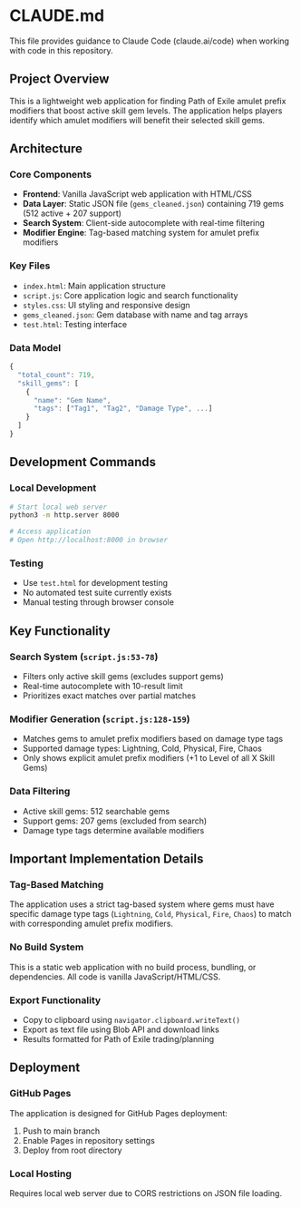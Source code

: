 # CLAUDE.md

This file provides guidance to Claude Code (claude.ai/code) when working with code in this repository.

## Project Overview

This is a lightweight web application for finding Path of Exile amulet prefix modifiers that boost active skill gem levels. The application helps players identify which amulet modifiers will benefit their selected skill gems.

## Architecture

### Core Components
- **Frontend**: Vanilla JavaScript web application with HTML/CSS
- **Data Layer**: Static JSON file (`gems_cleaned.json`) containing 719 gems (512 active + 207 support)
- **Search System**: Client-side autocomplete with real-time filtering
- **Modifier Engine**: Tag-based matching system for amulet prefix modifiers

### Key Files
- `index.html`: Main application structure
- `script.js`: Core application logic and search functionality
- `styles.css`: UI styling and responsive design
- `gems_cleaned.json`: Gem database with name and tag arrays
- `test.html`: Testing interface

### Data Model
```javascript
{
  "total_count": 719,
  "skill_gems": [
    {
      "name": "Gem Name",
      "tags": ["Tag1", "Tag2", "Damage Type", ...]
    }
  ]
}
```

## Development Commands

### Local Development
```bash
# Start local web server
python3 -m http.server 8000

# Access application
# Open http://localhost:8000 in browser
```

### Testing
- Use `test.html` for development testing
- No automated test suite currently exists
- Manual testing through browser console

## Key Functionality

### Search System (`script.js:53-78`)
- Filters only active skill gems (excludes support gems)
- Real-time autocomplete with 10-result limit
- Prioritizes exact matches over partial matches

### Modifier Generation (`script.js:128-159`)
- Matches gems to amulet prefix modifiers based on damage type tags
- Supported damage types: Lightning, Cold, Physical, Fire, Chaos
- Only shows explicit amulet prefix modifiers (+1 to Level of all X Skill Gems)

### Data Filtering
- Active skill gems: 512 searchable gems
- Support gems: 207 gems (excluded from search)
- Damage type tags determine available modifiers

## Important Implementation Details

### Tag-Based Matching
The application uses a strict tag-based system where gems must have specific damage type tags (`Lightning`, `Cold`, `Physical`, `Fire`, `Chaos`) to match with corresponding amulet prefix modifiers.

### No Build System
This is a static web application with no build process, bundling, or dependencies. All code is vanilla JavaScript/HTML/CSS.

### Export Functionality
- Copy to clipboard using `navigator.clipboard.writeText()`
- Export as text file using Blob API and download links
- Results formatted for Path of Exile trading/planning

## Deployment

### GitHub Pages
The application is designed for GitHub Pages deployment:
1. Push to main branch
2. Enable Pages in repository settings
3. Deploy from root directory

### Local Hosting
Requires local web server due to CORS restrictions on JSON file loading.